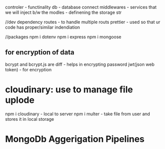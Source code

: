 controler - functinality
db - database connect
middlewares - services that we will inject b/w the 
modles - definening the storage str

//dev dependency
routes - to handle multiple routs
prettier - used so that ur code has proper/similar indendiation 

//packages
npm i dotenv
npm i express
npm i mongoose

## for encryption of data
bcrypt and bcrypt.js are diff - helps in encrypting password
jwt(json web token) - for encryption

# cloudinary: use to manage file uplode
npm i cloudinary - local to server
npm i multer - take file from user and stores it in local storage

# MongoDb Aggerigation Pipelines
